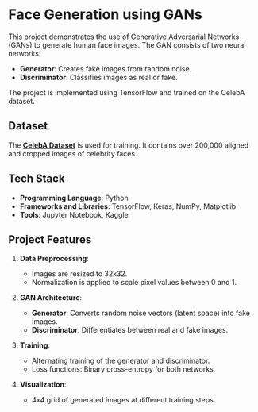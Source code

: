 # Face Generation using GANs

This project demonstrates the use of Generative Adversarial Networks (GANs) to generate human face images. The GAN consists of two neural networks:
- **Generator**: Creates fake images from random noise.
- **Discriminator**: Classifies images as real or fake.

The project is implemented using TensorFlow and trained on the CelebA dataset.

## Dataset

The **[CelebA Dataset](https://www.kaggle.com/datasets/jessicali9530/celeba-dataset)** is used for training. It contains over 200,000 aligned and cropped images of celebrity faces.

## Tech Stack

- **Programming Language**: Python
- **Frameworks and Libraries**: TensorFlow, Keras, NumPy, Matplotlib
- **Tools**: Jupyter Notebook, Kaggle

## Project Features

1. **Data Preprocessing**:
   - Images are resized to 32x32.
   - Normalization is applied to scale pixel values between 0 and 1.

2. **GAN Architecture**:
   - **Generator**: Converts random noise vectors (latent space) into fake images.
   - **Discriminator**: Differentiates between real and fake images.

3. **Training**:
   - Alternating training of the generator and discriminator.
   - Loss functions: Binary cross-entropy for both networks.

4. **Visualization**:
   - 4x4 grid of generated images at different training steps.

